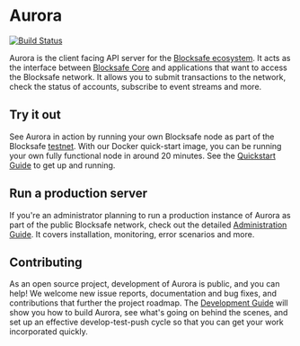 # Aurora
[![Build Status](https://travis-ci.org/blocksafe/go.svg?branch=master)](https://travis-ci.org/blocksafe/go)

Aurora is the client facing API server for the [Blocksafe ecosystem](https://www.blocksafe.org/developers/guides/get-started/).  It acts as the interface between [Blocksafe Core](https://www.blocksafe.org/developers/blocksafe-core/software/admin.html) and applications that want to access the Blocksafe network. It allows you to submit transactions to the network, check the status of accounts, subscribe to event streams and more.

## Try it out
See Aurora in action by running your own Blocksafe node as part of the Blocksafe [testnet](https://www.blocksafe.org/developers/guides/concepts/test-net.html). With our Docker quick-start image, you can be running your own fully functional node in around 20 minutes. See the [Quickstart Guide](internal/docs/quickstart.md) to get up and running.

## Run a production server
If you're an administrator planning to run a production instance of Aurora as part of the public Blocksafe network, check out the detailed [Administration Guide](internal/docs/admin.md). It covers installation, monitoring, error scenarios and more.

## Contributing
As an open source project, development of Aurora is public, and you can help! We welcome new issue reports, documentation and bug fixes, and contributions that further the project roadmap. The [Development Guide](internal/docs/developing.md) will show you how to build Aurora, see what's going on behind the scenes, and set up an effective develop-test-push cycle so that you can get your work incorporated quickly.
